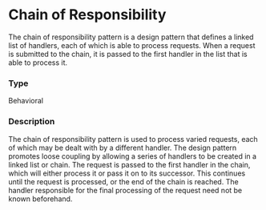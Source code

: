# Chain of Responsibility

The chain of responsibility pattern is a design pattern that defines a linked list of handlers, each of which is able to 
process requests. When a request is submitted to the chain, it is passed to the first handler in the list that is able to 
process it.

### Type

Behavioral


### Description

The chain of responsibility pattern is used to process varied requests, each of which may be dealt with by a different handler. 
The design pattern promotes loose coupling by allowing a series of handlers to be created in a linked list or chain. 
The request is passed to the first handler in the chain, which will either process it or pass it on to its successor. 
This continues until the request is processed, or the end of the chain is reached. 
The handler responsible for the final processing of the request need not be known beforehand.




